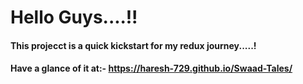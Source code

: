 # Hello Guys....!!
#### This projecct is a quick kickstart for my redux journey.....!
#### Have a glance of it at:-  https://haresh-729.github.io/Swaad-Tales/


